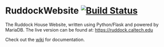 # RuddockWebsite [![Build Status][travis-image]][travis-url]

The Ruddock House Website, written using Python/Flask and powered by MariaDB. The live version can be found at: https://ruddock.caltech.edu

Check out the [wiki](https://github.com/RuddockHouse/RuddockWebsite/wiki) for documentation.

[travis-url]: https://travis-ci.org/RuddockHouse/RuddockWebsite
[travis-image]: https://travis-ci.org/RuddockHouse/RuddockWebsite.svg?branch=master
